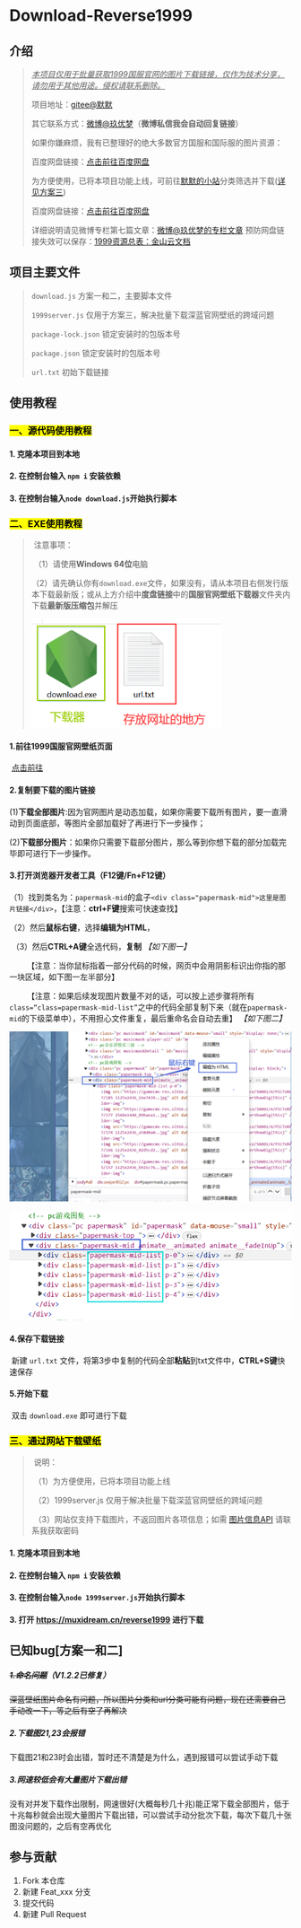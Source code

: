 # Download-Reverse1999

## 介绍

> <u>*本项目仅用于批量获取1999国服官网的图片下载链接，仅作为技术分享，请勿用于其他用途。侵权请联系删除。*</u>
>
> 项目地址：[gitee@默默](https://gitee.com/MuXi-Dream/download-reverse1999)
>
> 其它联系方式：[微博@玖优梦](https://weibo.com/u/6869134755)（**微博私信我会自动回复链接**）
>
> 如果你嫌麻烦，我有已整理好的绝大多数官方国服和国际服的图片资源：
>
> 百度网盘链接：[点击前往百度网盘](https://pan.baidu.com/s/1A4o9VM4kPa_vzWZEtHiZSA?pwd=1999)
>
> 为方便使用，已将本项目功能上线，可前往[默默的小站](https://muxidream.cn/reverse1999)分类筛选并下载([详见方案三](#mark三通过网站下载壁纸mark))
> 
> 百度网盘链接：[点击前往百度网盘](https://pan.baidu.com/s/1A4o9VM4kPa_vzWZEtHiZSA?pwd=1999)
>
> 详细说明请见微博专栏第七篇文章：[微博@玖优梦的专栏文章](https://weibo.com/ttarticle/x/m/show#/id=2309404942430960222221&_wb_client_=1)
> 预防网盘链接失效可以保存：[1999资源总表：金山云文档](https://kdocs.cn/l/cjkqngyqWLTI)

## 项目主要文件
>   `download.js` 方案一和二，主要脚本文件
> 
>  `1999server.js` 仅用于方案三，解决批量下载深蓝官网壁纸的跨域问题
> 
>   `package-lock.json` 锁定安装时的包版本号
> 
>   `package.json` 锁定安装时的包版本号
> 
>   `url.txt` 初始下载链接


## 使用教程

### <mark>一、源代码使用教程</mark>

#### 1.  克隆本项目到本地
#### 2.  在控制台输入 `npm i` 安装依赖
#### 3.  在控制台输入`node download.js`开始执行脚本


### <mark>二、EXE使用教程</mark>

> ​    注意事项：
>
> ​    （1）请使用**Windows 64位**电脑
>
> ​    （2）请先确认你有`download.exe`文件，如果没有，请从本项目右侧发行版本下载最新版；或从上方介绍中**度盘链接**中的**国服官网壁纸下载器**文件夹内下载**最新版压缩包**并解压
>
> ![image.png](description/image.png)



#### 1.前往1999国服官网壁纸页面

​    [点击前往](https://re.bluepoch.com/home/detail.html#wallpaper)

#### 2.复制要下载的图片链接

​    (1)**下载全部图片**:因为官网图片是动态加载，如果你需要下载所有图片，要一直滑动到页面底部，等图片全部加载好了再进行下一步操作；

​    (2)**下载部分图片**：如果你只需要下载部分图片，那么等到你想下载的部分加载完毕即可进行下一步操作。



#### 3.打开浏览器开发者工具（F12键/Fn+F12键）

​    （1）找到类名为：`papermask-mid`的盒子`<div class="papermask-mid">这里是图片链接</div>`，【注意：**ctrl+F键**搜索可快速查找】

​    （2）然后**鼠标右键**，选择**编辑为HTML**，

​    （3）然后**CTRL+A键**全选代码，**复制**   *【如下图一】*

        【注意：当你鼠标指着一部分代码的时候，网页中会用阴影标识出你指的那一块区域，如下图一左半部分】

        【注意：如果后续发现图片数量不对的话，可以按上述步骤将所有`class=“class=papermask-mid-list”`之中的代码全部复制下来（就在`papermask-mid`的下级菜单中），不用担心文件重复，最后重命名会自动去重】 *【如下图二】*

 ![image1.png](description/image1.png)

 ![image2.png](description/image2.png)


#### 4.保存下载链接

​    新建 `url.txt` 文件，将第3步中复制的代码全部**粘贴**到txt文件中，**CTRL+S键**快速保存



#### 5.开始下载

​    双击 `download.exe` 即可进行下载

### <mark>三、通过网站下载壁纸</mark>
> ​    说明：
>
> ​    （1）为方便使用，已将本项目功能上线
>
> ​    （2）1999server.js 仅用于解决批量下载深蓝官网壁纸的跨域问题
>
> ​    （3）网站仅支持下载图片，不返回图片各项信息；如需 [图片信息API](https://apifox.com/apidoc/shared-70082832-e502-49ac-a386-35af15bfd747/api-186774719) 请联系我获取密码
> 
#### 1.  克隆本项目到本地
#### 2.  在控制台输入 `npm i` 安装依赖
#### 3.  在控制台输入`node 1999server.js`开始执行脚本
#### 3.  打开 https://muxidream.cn/reverse1999 进行下载




## 已知bug[方案一和二]

##### ~~1.命名问题~~（V1.2.2已修复）

​	~~深蓝壁纸图片命名有问题，所以图片分类和url分类可能有问题，现在还需要自己手动改一下，等之后有空了再解决~~

##### 2.下载图21,23会报错

​	下载图21和23时会出错，暂时还不清楚是为什么，遇到报错可以尝试手动下载

##### 3.网速较低会有大量图片下载出错

​	没有对并发下载作出限制，网速很好(大概每秒几十兆)能正常下载全部图片，低于十兆每秒就会出现大量图片下载出错，可以尝试手动分批次下载，每次下载几十张图没问题的，之后有空再优化

## 参与贡献

1.  Fork 本仓库
2.  新建 Feat_xxx 分支
3.  提交代码
4.  新建 Pull Request